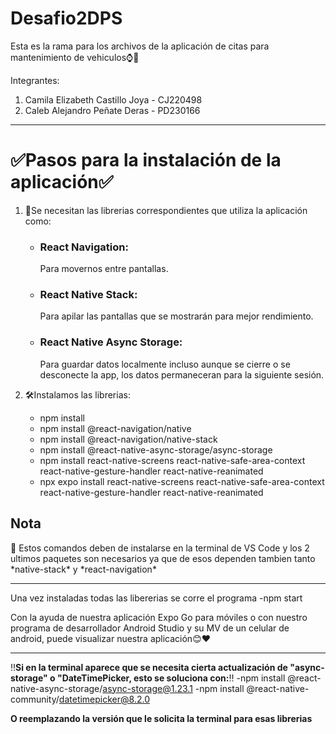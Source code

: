 # Desafio2DPS
Esta es la rama para los archivos de la aplicación de citas para mantenimiento de vehiculos⌚🚗

Integrantes:

1. Camila Elizabeth Castillo Joya - CJ220498
2. Caleb Alejandro Peñate Deras - PD230166


*****************************************************************************************************
<h1>✅Pasos para la instalación de la aplicación✅</h1>

1. 🧰Se necesitan las librerias correspondientes que utiliza la aplicación como:
   - <h3>React Navigation:</h3>Para movernos entre pantallas.
   - <h3>React Native Stack:</h3>Para apilar las pantallas que se mostrarán para mejor rendimiento.
   - <h3>React Native Async Storage:</h3>Para guardar datos localmente incluso aunque se cierre o se desconecte la app, los datos permaneceran para la siguiente sesión.

2. 🛠️Instalamos las librerias:
   - npm install
   - npm install @react-navigation/native
   - npm install @react-navigation/native-stack
   - npm install @react-native-async-storage/async-storage
   - npm install react-native-screens react-native-safe-area-context react-native-gesture-handler react-native-reanimated
   - npx expo install react-native-screens react-native-safe-area-context react-native-gesture-handler react-native-reanimated
   
<h2>Nota</h2>🚌
Estos comandos deben de instalarse en la terminal de VS Code y los 2 ultimos paquetes son necesarios ya que de esos dependen tambien tanto *native-stack* y *react-navigation*

***********************************************************************************************************************************************************************************

Una vez instaladas todas las libererias se corre el programa
-npm start

Con la ayuda de nuestra aplicación Expo Go para móviles o con nuestro programa de desarrollador Android Studio y su MV de un celular de android, puede visualizar nuestra aplicación😊❤️

*********************************************************************************************
‼️**Si en la terminal aparece que se necesita cierta actualización de "async-storage" o "DateTimePicker, esto se soluciona con:**‼️
-npm install @react-native-async-storage/async-storage@1.23.1
-npm install @react-native-community/datetimepicker@8.2.0

**O reemplazando la versión que le solicita la terminal para esas librerias**
